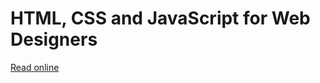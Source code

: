 # HTML, CSS and JavaScript for Web Designers

[Read online](https://sanjosolutions.github.io/html-css-and-javascript-for-web-designers/)
